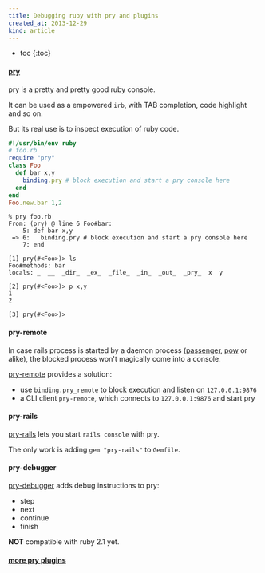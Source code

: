 ```yaml
---
title: Debugging ruby with pry and plugins
created_at: 2013-12-29
kind: article
---
```


- toc
{:toc}

#### [pry](https://github.com/pry/pry/)

pry is a pretty and pretty good ruby console.

It can be used as a empowered `irb`, with TAB completion, code highlight and so on.

But its real use is to inspect execution of ruby code.

~~~ ruby
#!/usr/bin/env ruby
# foo.rb
require "pry"
class Foo
  def bar x,y
    binding.pry # block execution and start a pry console here
  end
end
Foo.new.bar 1,2
~~~

~~~ shell
% pry foo.rb
From: (pry) @ line 6 Foo#bar:
    5: def bar x,y
 => 6:   binding.pry # block execution and start a pry console here
    7: end

[1] pry(#<Foo>)> ls
Foo#methods: bar
locals: _  __  _dir_  _ex_  _file_  _in_  _out_  _pry_  x  y

[2] pry(#<Foo>)> p x,y
1
2

[3] pry(#<Foo>)>
~~~

#### pry-remote

In case rails process is started by a daemon process ([passenger](https://www.phusionpassenger.com/), [pow](http://pow.cx/) or alike),
the blocked process won't magically come into a console.

[pry-remote](https://github.com/Mon-Ouie/pry-remote) provides a solution:

- use `binding.pry_remote` to block execution and listen on `127.0.0.1:9876`
- a CLI client `pry-remote`, which connects to `127.0.0.1:9876` and start pry

#### pry-rails

[pry-rails](https://github.com/rweng/pry-rails)
lets you start `rails console` with pry.

The only work is adding `gem "pry-rails"` to `Gemfile`.

#### pry-debugger

[pry-debugger](https://github.com/nixme/pry-debugger)
adds debug instructions to pry:

- step
- next
- continue
- finish

**NOT** compatible with ruby 2.1 yet.

#### [more pry plugins](https://github.com/pry/pry/wiki/Available-plugins)
